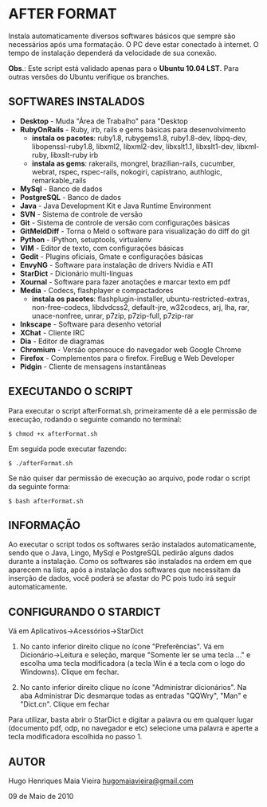AFTER FORMAT
============

Instala automaticamente diversos softwares b&aacute;sicos que sempre s&atilde;o necess&aacute;rios
ap&oacute;s uma formata&ccedil;&atilde;o. O PC deve estar conectado &agrave; internet. O tempo de
instala&ccedil;&atilde;o depender&aacute; da velocidade de sua conex&atilde;o.

**Obs**.: Este script est&aacute; validado apenas para o **Ubuntu 10.04 LST**.
Para outras versões do Ubuntu verifique os branches.


SOFTWARES INSTALADOS
--------------------

* **Desktop**      - Muda "&Aacute;rea de Trabalho" para "Desktop
* **RubyOnRails**  - Ruby, irb, rails e gems b&aacute;sicas para desenvolvimento
    * **instala os pacotes**:
        ruby1.8, rubygems1.8, ruby1.8-dev, libpq-dev, libopenssl-ruby1.8,
        libxml2, libxml2-dev, libxslt1.1, libxslt1-dev, libxml-ruby,
        libxslt-ruby irb
    * **instala as gems**:
        rakerails, mongrel, brazilian-rails, cucumber, webrat, rspec,
        rspec-rails, nokogiri, capistrano, authlogic, remarkable_rails
* **MySql**        - Banco de dados
* **PostgreSQL**   - Banco de dados
* **Java**         - Java Development Kit e Java Runtime Environment
* **SVN**          - Sistema de controle de vers&atilde;o
* **Git**          - Sistema de controle de vers&atilde;o com configurações básicas
* **GitMeldDiff**  - Torna o Meld o software para visualiza&ccedil;&atilde;o do diff do git
* **Python**       - IPython, setuptools, virtualenv
* **VIM**          - Editor de texto, com configura&ccedil;&otilde;es b&aacute;sicas
* **Gedit**        - Plugins oficiais, Gmate e configura&ccedil;&otilde;es b&aacute;sicas
* **EnvyNG**       - Software para instala&ccedil;&atilde;o de drivers Nvidia e ATI
* **StarDict**     - Dicion&aacute;rio multi-l&iacute;nguas
* **Xournal**      - Software para fazer anota&ccedil;&otilde;es e marcar texto em pdf
* **Media**        - Codecs, flashplayer e compactadores
    * **instala os pacotes**:
      flashplugin-installer, ubuntu-restricted-extras, non-free-codecs,
      libdvdcss2, default-jre, w32codecs, arj, lha, rar, unace-nonfree,
      unrar, p7zip, p7zip-full, p7zip-rar
* **Inkscape**     - Software para desenho vetorial
* **XChat**        - Cliente IRC
* **Dia**          - Editor de diagramas
* **Chromium**     - Vers&atilde;o opensouce do navegador web Google Chrome
* **Firefox**      - Complementos para o firefox. FireBug e Web Developer
* **Pidgin**       - Cliente de mensagens instant&acirc;neas


EXECUTANDO O SCRIPT
-------------------

Para executar o script afterFormat.sh, primeiramente d&ecirc; a ele permiss&atilde;o de
execu&ccedil;&atilde;o, rodando o seguinte comando no terminal:

    $ chmod +x afterFormat.sh

Em seguida pode executar fazendo:

    $ ./afterFormat.sh

Se n&atilde;o quiser dar permiss&atilde;o de execu&ccedil;&atilde;o ao arquivo, pode rodar o script da
seguinte forma:

    $ bash afterFormat.sh


INFORMA&Ccedil;&Atilde;O
----------

Ao executar o script todos os softwares ser&atilde;o instalados automaticamente,
sendo que o Java, Lingo, MySql e PostgreSQL pedir&atilde;o alguns dados durante a
instala&ccedil;&atilde;o. Como os softwares s&atilde;o instalados na ordem em que aparecem na
lista, ap&oacute;s a instala&ccedil;&atilde;o dos softwares que necessitam da inser&ccedil;&atilde;o de dados,
voc&ecirc; poder&aacute; se afastar do PC pois tudo ir&aacute; seguir automaticamente.


CONFIGURANDO O STARDICT
-----------------------

V&aacute; em Aplicativos->Acess&oacute;rios->StarDict

1. No canto inferior direito clique no &iacute;cone "Prefer&ecirc;ncias". V&aacute; em
    Dicion&aacute;rio->Leitura e sele&ccedil;&atilde;o, marque "Somente ler se uma tecla ..." e
    escolha uma tecla modificadora (a tecla Win é a tecla com o logo do
    Windowns). Clique em fechar.

2. No canto inferior direito clique no &iacute;cone "Administrar dicion&aacute;rios". Na
    aba Administrar Dic desmarque todas as entradas "QQWry", "Man" e
    "Dict.cn". Clique em fechar

Para utilizar, basta abrir o StarDict e digitar a palavra ou em qualquer
lugar (documento pdf, odp, no navegador e etc) selecione uma palavra e
aperte a tecla modificadora escolhida no passo 1.


AUTOR
-----

  Hugo Henriques Maia Vieira <hugomaiavieira@gmail.com>

  09 de Maio de 2010

